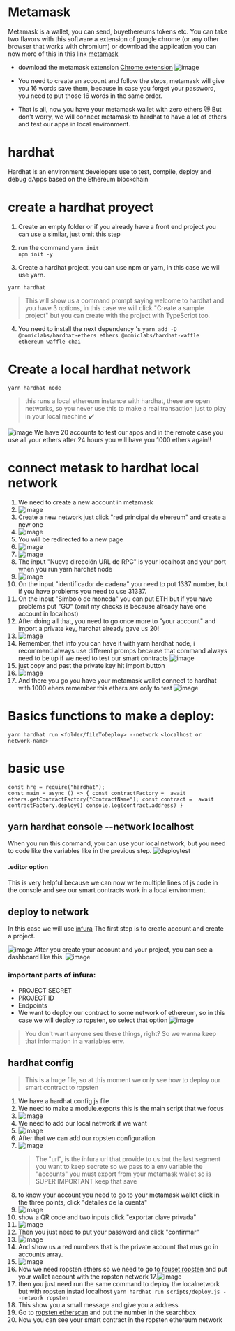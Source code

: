 # Metamask 
Metamask is a wallet, you can send, buyethereums tokens etc. You can take two flavors with this software
a extension of google chrome (or any other browser that works with chromium) or download the application
you can now more of this in this link [metamask](https://metamask.io/) 

- download the metamask extension [Chrome extension](https://chrome.google.com/webstore/detail/metamask/nkbihfbeogaeaoehlefnkodbefgpgknn?hl=es)
  ![image](https://user-images.githubusercontent.com/47333561/175612507-63df1f5a-b6d9-4ef6-8690-3c0878dfc3a8.png)

- You need to create an account and follow the steps, metamask will give you 16 words save them, because in case you forget your password, you need to put those 16 words in the same order.

- That is all, now you have your metamask wallet with zero ethers 😿 But don't worry, we will connect metamask to hardhat to have a lot of ethers and test our apps in local environment.
 
# hardhat 
Hardhat is an environment developers use to test, compile, deploy and debug dApps based on the Ethereum blockchain

# create a hardhat proyect
 1. Create an empty folder or if you already have a front end project you can use a similar, just omit this step

 2. run the command 
    ``yarn init 
    ``  
    ``
      npm init -y
    ``
  3. Create a hardhat project, you can use npm or yarn, in this case we will use yarn.

  ``
   yarn hardhat 
  ``
  >This will show us a command prompt saying welcome to hardhat and you have 3 options, in this case we will click "Create a sample project" but you can create with the project with TypeScript too.

  4. You need to install the next dependency 's
  ``
   yarn add -D @nomiclabs/hardhat-ethers ethers @nomiclabs/hardhat-waffle ethereum-waffle chai
  `` 
# Create a local hardhat network

``
  yarn hardhat node
``
>this runs a local ethereum instance with hardhat, these are open networks, so you never use this to make a real transaction just to play in your local machine :heavy_check_mark:

![image](https://user-images.githubusercontent.com/47333561/175613312-e578261d-0870-4741-b3ca-2cddf1f5e137.png)
We have 20 accounts to test our apps and in the remote case you use all your ethers after 24 hours you will have you 1000 ethers again!!

# connect metask to hardhat local network
 1. We need to create a new account in metamask
 2. ![image](https://user-images.githubusercontent.com/47333561/175614233-cda089a6-bd3c-4e08-8477-72005687e9b4.png)
 3. Create a new network just click "red principal de ehereum" and create a new one
 4. ![image](https://user-images.githubusercontent.com/47333561/175614528-0ab0c736-b399-495a-a9e9-e92028448f23.png)
 5. You will be redirected to a new page
 6. ![image](https://user-images.githubusercontent.com/47333561/175614729-4cad88a3-ff81-4515-94e8-1c294cd3da9e.png)
 7. ![image](https://user-images.githubusercontent.com/47333561/175615218-d1232633-69b0-4368-9199-92c4720c2cdd.png)
 8. The input "Nueva dirección URL de RPC" is your localhost and your port when you run yarn hardhat node
 9. ![image](https://user-images.githubusercontent.com/47333561/175616025-86e7ddbb-6db8-4fb9-9dd2-f306d489df02.png)
 10. On the input "identificador de cadena" you need to put 1337 number, but if you have problems you need to use 31337.
 11. On the input "Símbolo de moneda" you can put ETH but if you have problems put "GO" (omit my checks is because already have one account in localhost)
 12. After doing all that, you need to go once more to "your account" and import a private key, hardhat already gave us 20!
 13. ![image](https://user-images.githubusercontent.com/47333561/175617457-49e1f5b9-947b-4145-8fb1-3659e03f120c.png)
 14. Remember, that info you can have it with yarn hardhat node, i recommend always use different promps because that command always need to be up if we need to test our smart contracts ![image](https://user-images.githubusercontent.com/47333561/175616593-565b084c-b2e9-4269-8569-4de111a1b4a1.png)
 15. just copy and past the private key hit import button
 16. ![image](https://user-images.githubusercontent.com/47333561/175617700-d2e36145-79e5-454d-9412-97dd557e7ec7.png)
 17. And there you go you have your metamask wallet connect to hardhat with 1000 ehers remember this ethers are only to test ![image](https://user-images.githubusercontent.com/47333561/175617839-139c6c95-c2fd-4434-92f0-ea409ef36a2c.png)






 


# Basics functions to make a deploy:
``
 yarn hardhat run <folder/fileToDeploy> --network <localhost or network-name>
``
# basic use 
``
 const hre = require("hardhat");
``
<br/>
 ``
  const main = async () => {
  const contractFactory =  await ethers.getContractFactory("ContractName");
  const contract =  await contractFactory.deploy()
  console.log(contract.address)
 }
 ``


## yarn hardhat console --network localhost
When you run this command, you can use your local network, but you need to code like the variables like in the previous step.
![deploytest](https://user-images.githubusercontent.com/47333561/174470648-170611f0-2bdc-44a8-8bfa-ffb25de375a1.png)

#### .editor option 
This is very helpful because we can now write multiple lines of js code in the console and see our smart contracts work in a local environment.

## deploy to network 
In this case we will use [infura](https://infura.io/)
The first step is to create account and create a project.

![image](https://user-images.githubusercontent.com/47333561/175654916-482ced23-0268-42af-9d4c-5b09b76efb8e.png)
After you create your account and your project, you can see a dashboard like this.
![image](https://user-images.githubusercontent.com/47333561/175655150-8f1c0457-3fe7-47c3-be4d-1f8329796cd7.png)

### important parts of infura:
- PROJECT SECRET
- PROJECT ID
- Endpoints
- We want to deploy our contract to some network of ethereum, so in this case we will deploy to ropsten, so select that option ![image](https://user-images.githubusercontent.com/47333561/175655984-f2778711-1c95-4bc5-8b5b-513f179f6774.png)
>You don't want anyone see these things, right? So we wanna keep that information in a variables env.

## hardhat config
>This is a huge file, so at this moment we only see how to deploy our smart contract to ropsten 
1. We have a hardhat.config.js file
2. We need to make a module.exports this is the main script that we focus 
3. ![image](https://user-images.githubusercontent.com/47333561/175656327-b37cab79-5ebb-4033-88b0-a46be634790b.png)
4. We need to add our local network if we want
5. ![image](https://user-images.githubusercontent.com/47333561/175656363-89108628-3e7c-45e7-bbef-6730292b902c.png)
6. After that we can add our ropsten configuration
7. ![image](https://user-images.githubusercontent.com/47333561/175656555-98d75945-c8d4-4d7f-a648-ca0dd7cd5de9.png)
   >The "url", is the infura url that provide to us but the last segment you want to keep secrete so we pass to a env variable the "accounts" you must export from your metamask wallet so is SUPER IMPORTANT keep that save
 8. to know your account you need to go to your metamask wallet click in the three points, click "detalles de la cuenta"  
 9. ![image](https://user-images.githubusercontent.com/47333561/175657063-7c419c05-d6a5-4299-86b9-4d61358ad277.png)
 10. show a QR code and two inputs click "exportar clave privada" 
 11. ![image](https://user-images.githubusercontent.com/47333561/175657436-fe47e412-8013-42e3-9770-c7a8d76490a5.png)
 12. Then you just need to put your password and click "confirmar"
 13. ![image](https://user-images.githubusercontent.com/47333561/175657591-631bdee9-5f0c-4f08-ae0e-d950f125d060.png)
 14. And show us a red numbers that is the private account that mus go in accounts array.
 15. ![image](https://user-images.githubusercontent.com/47333561/175657798-a7e6bba6-9ae5-46be-892c-abe90e83e8b9.png)
 16. Now we need ropsten ethers so we need to go to [fouset ropsten](https://faucet.egorfine.com/) and put your wallet account with the ropsten network
 17.![image](https://user-images.githubusercontent.com/47333561/175799955-21752546-561d-483f-b364-626393a9b628.png)
 18. then you just need run the same command to deploy the localnetwork but with ropsten instad localhost 
 ``
 yarn hardhat run scripts/deploy.js --network ropsten
 ``
 19.  This show you a small message and give you a address
 20. Go to [ropsten etherscan](https://ropsten.etherscan.io/) and put the number in the searchbox 
 21. Now you can see your smart contract in the ropsten ethereum network







